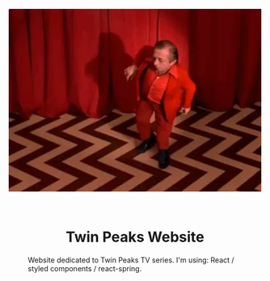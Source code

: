 <p align="center">
  <img src="public/twin-peak-gif.webp" width="500">
</p>

<br>

<h1 align="center">Twin Peaks Website</h1>

<div style = "margin:20px 40px 20px 40px">
Website dedicated to Twin Peaks TV series.
I'm using:
React / styled components / react-spring.
</div>